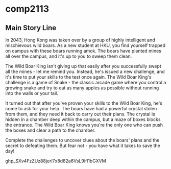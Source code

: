 # comp2113

## Main Story Line

In 2043, Hong Kong was taken over by a group of highly intelligent and mischievous wild boars. As a new student at HKU, you find yourself trapped on campus with these boars running amok. The boars have planted mines all over the campus, and it's up to you to sweep them clean.

The Wild Boar King isn't giving up that easily after you successfully swept all the mines - let me remind you. Instead, he's issued a new challenge, and it's time to put your skills to the test once again. The Wild Boar King's challenge is a game of Snake - the classic arcade game where you control a growing snake and try to eat as many apples as possible without running into the walls or your tail. 

It turned out that after you've proven your skills to the Wild Boar King, he's come to ask for your help. The boars have had a powerful crystal stolen from them, and they need it back to carry out their plans. The crystal is hidden in a chamber deep within the campus, but a maze of boxes blocks the entrance. The Wild Boar King knows you're the only one who can push the boxes and clear a path to the chamber. 

Complete the challenges to uncover clues about the boars' plans and the secret to defeating them. But fear not - you have what it takes to save the day!

 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
